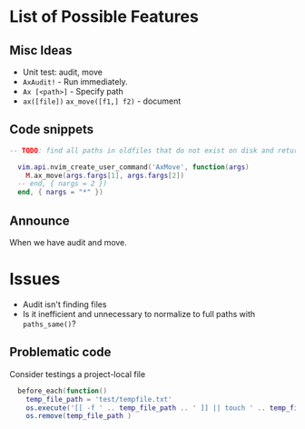 # List of Possible Features

## Misc Ideas

* Unit test: audit, move
* `AxAudit!` - Run immediately.
* `Ax [<path>]` - Specify path
* `ax([file])` `ax_move([f1,] f2)` - document

## Code snippets


```lua
-- TODO: find all paths in oldfiles that do not exist on disk and return as table.
```

```lua
  vim.api.nvim_create_user_command('AxMove', function(args)
    M.ax_move(args.fargs[1], args.fargs[2])
  -- end, { nargs = 2 })
  end, { nargs = "*" })
```

## Announce

When we have audit and move.

# Issues

* Audit isn't finding files
* Is it inefficient and unnecessary to normalize to full paths with `paths_same()`?

## Problematic code

Consider testings a project-local file

```lua
  before_each(function()
    temp_file_path = 'test/tempfile.txt'
    os.execute('[[ -f ' .. temp_file_path .. ' ]] || touch ' .. temp_file_path)
    os.remove(temp_file_path )
```
